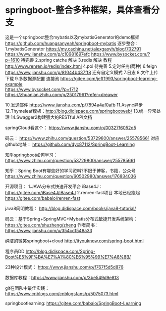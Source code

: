 # springboot-整合多种框架，具体查看分支
这是一个springboot整合mybatis以及mybatisGenerator的demo框架
https://github.com/huangsanyeah/springboot-mybatis
逐步整合：
1.mybatisGenerator 
https://my.oschina.net/alexgaoyh/blog/702791
https://www.jianshu.com/p/c10981697efc 
https://www.bysocket.com/?p=1610
待完善
2.spring catche 解决
3.redis 解决  教程 http://www.renren.io/redis/index.html
4.poi 待完善
5.定时任务(两种) 
6.feign  https://www.jianshu.com/p/81044b437ff8 还有自定义模式
7.日志
8.文件上传下载
9.多数据源配置  连接池 
https://gitee.com/jeff1993/springboot-learning-example   
https://www.bysocket.com/?p=1712
https://zhuanlan.zhihu.com/p/25017961?refer=dreawer

10.发送邮件 https://www.jianshu.com/p/7894a4af0afb
11.Async异步
12.Thymeleaf模板：http://blog.didispace.com/springbootweb/
13.统一异常处理
14.Swagger2构建强大的RESTful API文档

springCloud看这个：
https://www.jianshu.com/p/00327f6052d5


码云：
https://www.zhihu.com/question/53729800/answer/255785661
对应github地址：
https://github.com/dyc87112/SpringBoot-Learning

知乎springboot如何学习：
https://www.zhihu.com/question/53729800/answer/255785661


知乎：Spring Boot有哪些好的学习资料?不限于博客，书籍，公众号
https://www.zhihu.com/question/60502980/answer/176834036

开源项目：
1.JAVA分布式快速开发平台 iBase4J：
https://gitee.com/iBase4J/iBase4J
2.renren-fast项目 本地已经跑起
https://gitee.com/babaio/renren-fast






java8简明教程：
http://blog.didispace.com/books/java8-tutorial/



码云：基于Spring+SpringMVC+Mybatis分布式敏捷开发系统架构：
https://gitee.com/shuzheng/zheng
作者简书：https://www.jianshu.com/u/354cc1548a33

纯洁的微笑springboot+cloud
http://ityouknow.com/spring-boot.html

程序员DD
http://blog.didispace.com/Spring-Boot%E5%9F%BA%E7%A1%80%E6%95%99%E7%A8%8B/


23种设计模式：
https://www.jianshu.com/p/f767f5d5d876

数据库教程：https://www.jianshu.com/p/3be549d9e813


git在团队中最佳实践：https://www.cnblogs.com/cnblogsfans/p/5075073.html

springbootlearning:
https://gitee.com/babaio/SpringBoot-Learning